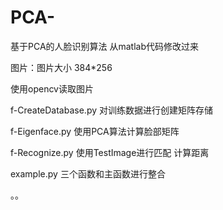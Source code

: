 # PCA-

基于PCA的人脸识别算法 从matlab代码修改过来

图片：图片大小 384*256

使用opencv读取图片

f-CreateDatabase.py 对训练数据进行创建矩阵存储

f-Eigenface.py 使用PCA算法计算脸部矩阵 

f-Recognize.py 使用TestImage进行匹配 计算距离

example.py 三个函数和主函数进行整合 

。。
